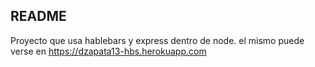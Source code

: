 ## README

Proyecto que usa hablebars y express dentro de node. el mismo puede verse en 
https://dzapata13-hbs.herokuapp.com